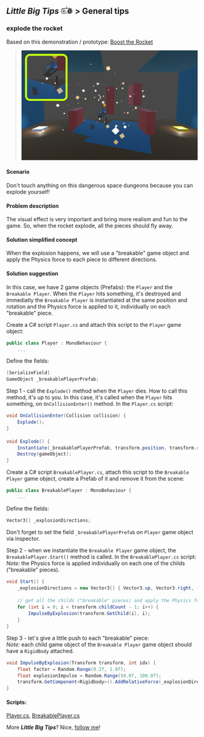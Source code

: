 ## _**Little Big Tips**_ ![Joystick](https://raw.githubusercontent.com/alissin/alissin.github.io/master/images/joystick.png) > General tips

### explode the rocket

Based on this demonstration / prototype: [Boost the Rocket](https://simmer.io/@alissin/boost-the-rocket)

> ![Boost the Rocket](./boost-the-rocket-explosion.png)

#### Scenario
Don't touch anything on this dangerous space dungeons because you can explode yourself!

#### Problem description
The visual effect is very important and bring more realism and fun to the game. So, when the rocket explode, all the pieces should fly away.

#### Solution simplified concept
When the explosion happens, we will use a "breakable" game object and apply the Physics force to each piece to different directions.

#### Solution suggestion
In this case, we have 2 game objects (Prefabs): the `Player` and the `Breakable Player`. When the `Player` hits something, it's destroyed and immediatly the `Breakable Player` is instantiated at the same position and rotation and the Physics force is applied to it, individually on each "breakable" piece.

Create a C# script `Player.cs` and attach this script to the `Player` game object:

```csharp
public class Player : MonoBehaviour {
    ...
```

Define the fields:

```csharp
[SerializeField]
GameObject _breakablePlayerPrefab;
```

Step 1 - call the `Explode()` method when the `Player` dies. How to call this method, it's up to you. In this case, it's called when the `Player` hits something, on `OnCollisionEnter()` method. In the `Player.cs` script:

```csharp
void OnCollisionEnter(Collision collision) {
    Explode();
}

void Explode() {
    Instantiate(_breakablePlayerPrefab, transform.position, transform.rotation);
    Destroy(gameObject);
}
```

Create a C# script `BreakablePlayer.cs`, attach this script to the `Breakable Player` game object, create a Prefab of it and remove it from the scene:

```csharp
public class BreakablePlayer : MonoBehaviour {
    ...
```

Define the fields:

```csharp
Vector3[] _explosionDirections;
```

Don't forget to set the field `_breakablePlayerPrefab` on `Player` game object via inspector.

Step 2 - when we instantiate the `Breakable Player` game object, the `BreakablePlayer.Start()` method is called. In the `BreakablePlayer.cs` script:<br/>
_Note:_ the Physics force is applied individually on each one of the childs ("breakable" pieces).

```csharp
void Start() {
    _explosionDirections = new Vector3[] { Vector3.up, Vector3.right, -Vector3.one };

    // get all the childs ("breakable" pieces) and apply the Physics force individually on each one
    for (int i = 0; i < transform.childCount - 1; i++) {
        ImpulseByExplosion(transform.GetChild(i), i);
    }
}
```

Step 3 - let's give a little push to each "breakable" piece:<br/>
_Note:_ each child game object of the `Breakable Player` game object should have a `RigidBody` attached.

```csharp
void ImpulseByExplosion(Transform transform, int idx) {
    float factor = Random.Range(0.2f, 1.0f);
    float explosionImpulse = Random.Range(50.0f, 100.0f);
    transform.GetComponent<Rigidbody>().AddRelativeForce(_explosionDirections[idx % _explosionDirections.Length] * factor * explosionImpulse, ForceMode.Impulse);
}
```

#### Scripts:
[Player.cs](./Player.cs), [BreakablePlayer.cs](./BreakablePlayer.cs)

More _**Little Big Tips**_? Nice, [follow me](https://github.com/alissin/little-big-tips)!